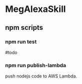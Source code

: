 # MegAlexaSkill

## npm scripts
### npm run test
\#todo
### npm run publish-lambda
push nodejs code to AWS Lambda.
 
